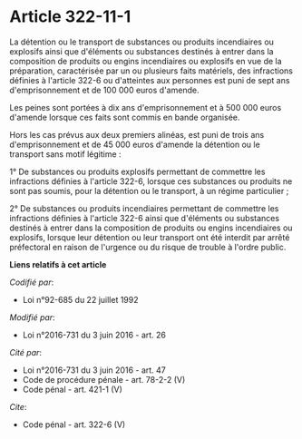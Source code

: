 # Article 322-11-1

La détention ou le transport de substances ou produits incendiaires ou explosifs ainsi que d'éléments ou substances destinés
à entrer dans la composition de produits ou engins incendiaires ou explosifs en vue de la préparation, caractérisée par un ou
plusieurs faits matériels, des infractions définies à l'article 322-6 ou d'atteintes aux personnes est puni de sept ans
d'emprisonnement et de 100 000 euros d'amende. 

Les peines sont portées à dix ans d'emprisonnement et à 500 000 euros d'amende lorsque ces faits sont commis en bande
organisée. 

Hors les cas prévus aux deux premiers alinéas, est puni de trois ans d'emprisonnement et de 45 000 euros d'amende la
détention ou le transport sans motif légitime : 

1° De substances ou produits explosifs permettant de commettre les infractions définies à l'article 322-6, lorsque ces
substances ou produits ne sont pas soumis, pour la détention ou le transport, à un régime particulier ; 

2° De substances ou produits incendiaires permettant de commettre les infractions définies à l'article 322-6 ainsi que
d'éléments ou substances destinés à entrer dans la composition de produits ou engins incendiaires ou explosifs, lorsque leur
détention ou leur transport ont été interdit par arrêté préfectoral en raison de l'urgence ou du risque de trouble à l'ordre
public.

**Liens relatifs à cet article**

_Codifié par_:

  - Loi n°92-685 du 22 juillet 1992

_Modifié par_:

  - Loi n°2016-731 du 3 juin 2016 - art. 26

_Cité par_:

  - Loi n°2016-731 du 3 juin 2016 - art. 47
  - Code de procédure pénale - art. 78-2-2 (V)
  - Code pénal - art. 421-1 (V)

_Cite_:

  - Code pénal - art. 322-6 (V)
